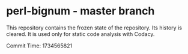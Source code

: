 # perl-bignum - master branch

This repository contains the frozen state of the repository.
Its history is cleared. It is used only for static code
analysis with Codacy.

Commit Time: 1734565821